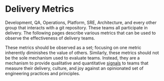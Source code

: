 # Delivery Metrics

Development, QA, Operations, Platform, SRE, Architecture, and every other group
that interacts with a git repository. These teams all participate in delivery.
The following pages describe various metrics that can be used to observe the
effectiveness of delivery teams.

These metrics should be observed as a set; focusing on one metric inherently
diminishes the value of others. Similarly, these metrics should not be the sole
mechanism used to evaluate teams. Instead, they are a mechanism to provide
qualitative and quantitative
[signals](https://github.com/cncf/tag-observability/blob/main/whitepaper.md#observability-signals)
to teams that measure their delivery, culture, and joy against an opinionated
set of engineering practices and principles.
